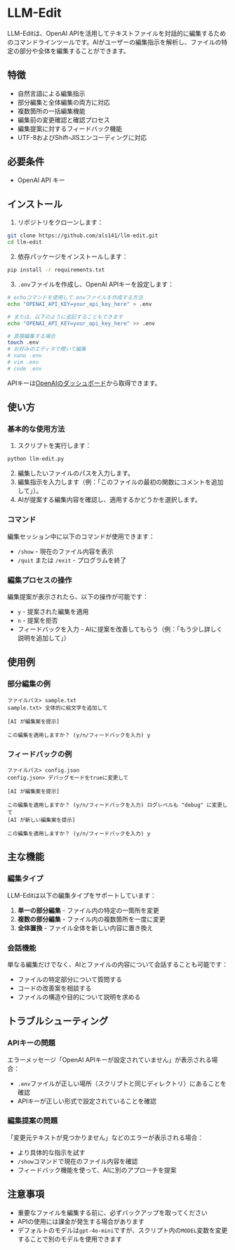 # LLM-Edit

LLM-Editは、OpenAI APIを活用してテキストファイルを対話的に編集するためのコマンドラインツールです。AIがユーザーの編集指示を解析し、ファイルの特定の部分や全体を編集することができます。

## 特徴

- 自然言語による編集指示
- 部分編集と全体編集の両方に対応
- 複数箇所の一括編集機能
- 編集前の変更確認と確認プロセス
- 編集提案に対するフィードバック機能
- UTF-8およびShift-JISエンコーディングに対応

## 必要条件

- OpenAI API キー

## インストール

1. リポジトリをクローンします：

```bash
git clone https://github.com/als141/llm-edit.git
cd llm-edit
```

2. 依存パッケージをインストールします：

```bash
pip install -r requirements.txt
```

3. `.env`ファイルを作成し、OpenAI APIキーを設定します：

```bash
# echoコマンドを使用して.envファイルを作成する方法
echo "OPENAI_API_KEY=your_api_key_here" > .env

# または、以下のように追記することもできます
echo "OPENAI_API_KEY=your_api_key_here" >> .env

# 直接編集する場合
touch .env
# お好みのエディタで開いて編集
# nano .env
# vim .env
# code .env
```

APIキーは[OpenAIのダッシュボード](https://platform.openai.com/api-keys)から取得できます。

## 使い方

### 基本的な使用方法

1. スクリプトを実行します：

```bash
python llm-edit.py
```

2. 編集したいファイルのパスを入力します。
3. 編集指示を入力します（例：「このファイルの最初の関数にコメントを追加して」）。
4. AIが提案する編集内容を確認し、適用するかどうかを選択します。

### コマンド

編集セッション中に以下のコマンドが使用できます：

- `/show` - 現在のファイル内容を表示
- `/quit` または `/exit` - プログラムを終了

### 編集プロセスの操作

編集提案が表示されたら、以下の操作が可能です：

- `y` - 提案された編集を適用
- `n` - 提案を拒否
- フィードバックを入力 - AIに提案を改善してもらう（例：「もう少し詳しく説明を追加して」）

## 使用例

### 部分編集の例

```
ファイルパス> sample.txt
sample.txt> 全体的に絵文字を追加して

[AI が編集案を提示]

この編集を適用しますか？ (y/n/フィードバックを入力) y
```

### フィードバックの例

```
ファイルパス> config.json
config.json> デバッグモードをtrueに変更して

[AI が編集案を提示]

この編集を適用しますか？ (y/n/フィードバックを入力) ログレベルも "debug" に変更して
[AI が新しい編集案を提示]

この編集を適用しますか？ (y/n/フィードバックを入力) y
```

## 主な機能

### 編集タイプ

LLM-Editは以下の編集タイプをサポートしています：

1. **単一の部分編集** - ファイル内の特定の一箇所を変更
2. **複数の部分編集** - ファイル内の複数箇所を一度に変更
3. **全体置換** - ファイル全体を新しい内容に置き換え

### 会話機能

単なる編集だけでなく、AIとファイルの内容について会話することも可能です：

- ファイルの特定部分について質問する
- コードの改善案を相談する
- ファイルの構造や目的について説明を求める

## トラブルシューティング

### APIキーの問題

エラーメッセージ「OpenAI APIキーが設定されていません」が表示される場合：
- `.env`ファイルが正しい場所（スクリプトと同じディレクトリ）にあることを確認
- APIキーが正しい形式で設定されていることを確認

### 編集提案の問題

「変更元テキストが見つかりません」などのエラーが表示される場合：
- より具体的な指示を試す
- `/show`コマンドで現在のファイル内容を確認
- フィードバック機能を使って、AIに別のアプローチを提案

## 注意事項

- 重要なファイルを編集する前に、必ずバックアップを取ってください
- APIの使用には課金が発生する場合があります
- デフォルトのモデルは`gpt-4o-mini`ですが、スクリプト内の`MODEL`変数を変更することで別のモデルを使用できます